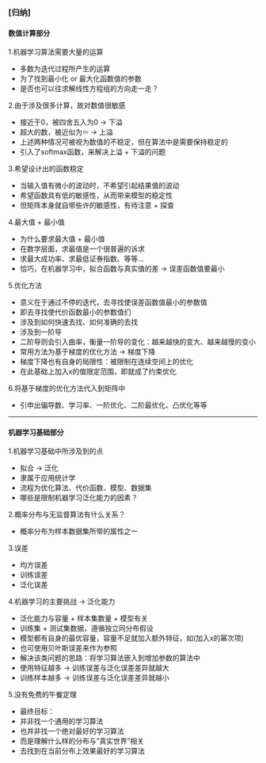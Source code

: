 ### [归纳]

#### 数值计算部分

1.机器学习算法需要大量的运算
- 多数为迭代过程所产生的运算
- 为了找到最小化 or 最大化函数值的参数
- 是否也可以往求解线性方程组的方向走一走？

2.由于涉及很多计算，故对数值很敏感
- 接近于0，被四舍五入为0 → 下溢
- 超大的数，被近似为♾ → 上溢
- 上述两种情况可被视为数值的不稳定，但在算法中是需要保持稳定的
- 引入了softmax函数，来解决上溢 + 下溢的问题

3.希望设计出的函数稳定
- 当输入值有微小的波动时，不希望引起结果值的波动
- 希望函数具有低的敏感性，从而带来模型的稳定性
- 但矩阵本身就自带些许的敏感性，有待注意 + 探查

4.最大值 + 最小值
- 为什么要求最大值 + 最小值
- 在数学层面，求最值是一个很普遍的诉求
- 求最大成功率、求最低证券指数、等等...
- 恰巧，在机器学习中，拟合函数与真实值的差 → 误差函数值要最小

5.优化方法
- 意义在于通过不停的迭代，去寻找使误差函数值最小的参数值
- 即去寻找使代价函数最小的参数值们
- 涉及到如何快速去找、如何准确的去找
- 涉及到一阶导
- 二阶导则会引入曲率，衡量一阶导的变化：越来越快的变大、越来越慢的变小
- 常用方法为基于梯度的优化方法 → 梯度下降
- 梯度下降也有自身的局限性：被限制在连续空间上的优化
- 在此基础上加入x的值限定范围，即就成了约束优化

6.将基于梯度的优化方法代入到矩阵中
- 引申出偏导数、学习率、一阶优化、二阶最优化、凸优化等等

-----

#### 机器学习基础部分

1.机器学习基础中所涉及到的点
- 拟合 → 泛化
- 隶属于应用统计学
- 流程为优化算法、代价函数、模型、数据集
- 哪些是限制机器学习泛化能力的因素？

2.概率分布与无监督算法有什么关系？
- 概率分布为样本数据集所带的属性之一

3.误差
- 均方误差
- 训练误差
- 泛化误差

4.机器学习的主要挑战 → 泛化能力
- 泛化能力与容量 + 样本集数量 + 模型有关
- 训练集 + 测试集数据，遵循独立同分布假设
- 模型都有自身的最优容量，容量不足就加入额外特征，如(加入x的幂次项)
- 也可使用贝叶斯误差来作为参照
- 解决该类问题的思路：将学习算法嵌入到增加参数的算法中
- 使用特征越多 → 训练误差与泛化误差差异就越大
- 训练样本越多 → 训练误差与泛化误差差异就越小

5.没有免费的午餐定理
- 最终目标：
- 并非找一个通用的学习算法
- 也并非找一个绝对最好的学习算法
- 而是理解什么样的分布与“真实世界”相关
- 去找到在当前分布上效果最好的学习算法

